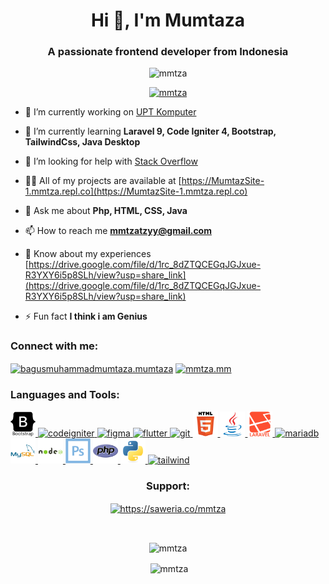 <h1 align="center">Hi 👋, I'm Mumtaza</h1>
<h3 align="center">A passionate frontend developer from Indonesia</h3>

<p align="center"> <img src="https://komarev.com/ghpvc/?username=mmtza&label=Profile%20views&color=0e75b6&style=flat" alt="mmtza" /> </p>

<p align="center"> <a href="https://github.com/ryo-ma/github-profile-trophy"><img src="https://github-profile-trophy.vercel.app/?username=mmtza" alt="mmtza" /></a> </p>

- 🔭 I’m currently working on [UPT Komputer](https://www.uptkomputer.xyz/)

- 🌱 I’m currently learning **Laravel 9, Code Igniter 4, Bootstrap, TailwindCss, Java Desktop**

- 🤝 I’m looking for help with [Stack Overflow](stackoverflow.com)

- 👨‍💻 All of my projects are available at [https://MumtazSite-1.mmtza.repl.co](https://MumtazSite-1.mmtza.repl.co)

- 💬 Ask me about **Php, HTML, CSS, Java**

- 📫 How to reach me **mmtzatzyy@gmail.com**

- 📄 Know about my experiences [https://drive.google.com/file/d/1rc_8dZTQCEGqJGJxue-R3YXY6i5p8SLh/view?usp=share_link](https://drive.google.com/file/d/1rc_8dZTQCEGqJGJxue-R3YXY6i5p8SLh/view?usp=share_link)

- ⚡ Fun fact **I think i am Genius**

<h3 align="left">Connect with me:</h3>
<p align="left">
<a href="https://fb.com/bagusmuhammadmumtaza.mumtaza" target="blank"><img align="center" src="https://raw.githubusercontent.com/rahuldkjain/github-profile-readme-generator/master/src/images/icons/Social/facebook.svg" alt="bagusmuhammadmumtaza.mumtaza" height="30" width="40" /></a>
<a href="https://instagram.com/mmtza.mm" target="blank"><img align="center" src="https://raw.githubusercontent.com/rahuldkjain/github-profile-readme-generator/master/src/images/icons/Social/instagram.svg" alt="mmtza.mm" height="30" width="40" /></a>
</p>

<h3 align="left">Languages and Tools:</h3>
<p align="left"> <a href="https://getbootstrap.com" target="_blank" rel="noreferrer"> <img src="https://raw.githubusercontent.com/devicons/devicon/master/icons/bootstrap/bootstrap-plain-wordmark.svg" alt="bootstrap" width="40" height="40"/> </a> <a href="https://codeigniter.com" target="_blank" rel="noreferrer"> <img src="https://cdn.worldvectorlogo.com/logos/codeigniter.svg" alt="codeigniter" width="40" height="40"/> </a> <a href="https://www.figma.com/" target="_blank" rel="noreferrer"> <img src="https://www.vectorlogo.zone/logos/figma/figma-icon.svg" alt="figma" width="40" height="40"/> </a> <a href="https://flutter.dev" target="_blank" rel="noreferrer"> <img src="https://www.vectorlogo.zone/logos/flutterio/flutterio-icon.svg" alt="flutter" width="40" height="40"/> </a> <a href="https://git-scm.com/" target="_blank" rel="noreferrer"> <img src="https://www.vectorlogo.zone/logos/git-scm/git-scm-icon.svg" alt="git" width="40" height="40"/> </a> <a href="https://www.w3.org/html/" target="_blank" rel="noreferrer"> <img src="https://raw.githubusercontent.com/devicons/devicon/master/icons/html5/html5-original-wordmark.svg" alt="html5" width="40" height="40"/> </a> <a href="https://www.java.com" target="_blank" rel="noreferrer"> <img src="https://raw.githubusercontent.com/devicons/devicon/master/icons/java/java-original.svg" alt="java" width="40" height="40"/> </a> <a href="https://laravel.com/" target="_blank" rel="noreferrer"> <img src="https://raw.githubusercontent.com/devicons/devicon/master/icons/laravel/laravel-plain-wordmark.svg" alt="laravel" width="40" height="40"/> </a> <a href="https://mariadb.org/" target="_blank" rel="noreferrer"> <img src="https://www.vectorlogo.zone/logos/mariadb/mariadb-icon.svg" alt="mariadb" width="40" height="40"/> </a> <a href="https://www.mysql.com/" target="_blank" rel="noreferrer"> <img src="https://raw.githubusercontent.com/devicons/devicon/master/icons/mysql/mysql-original-wordmark.svg" alt="mysql" width="40" height="40"/> </a> <a href="https://nodejs.org" target="_blank" rel="noreferrer"> <img src="https://raw.githubusercontent.com/devicons/devicon/master/icons/nodejs/nodejs-original-wordmark.svg" alt="nodejs" width="40" height="40"/> </a> <a href="https://www.photoshop.com/en" target="_blank" rel="noreferrer"> <img src="https://raw.githubusercontent.com/devicons/devicon/master/icons/photoshop/photoshop-line.svg" alt="photoshop" width="40" height="40"/> </a> <a href="https://www.php.net" target="_blank" rel="noreferrer"> <img src="https://raw.githubusercontent.com/devicons/devicon/master/icons/php/php-original.svg" alt="php" width="40" height="40"/> </a> <a href="https://www.python.org" target="_blank" rel="noreferrer"> <img src="https://raw.githubusercontent.com/devicons/devicon/master/icons/python/python-original.svg" alt="python" width="40" height="40"/> </a> <a href="https://tailwindcss.com/" target="_blank" rel="noreferrer"> <img src="https://www.vectorlogo.zone/logos/tailwindcss/tailwindcss-icon.svg" alt="tailwind" width="40" height="40"/> </a> </p>

<h3 align="center">Support:</h3>
<p align="center" style="left:50;"><a href="https://www.buymeacoffee.com/https://saweria.co/mmtza"> <img align="center" src="https://cdn.buymeacoffee.com/buttons/v2/default-yellow.png" height="50" width="210" alt="https://saweria.co/mmtza" /></a></p>

<br>

<p align="center"><img align="center" src="https://github-readme-stats.vercel.app/api/top-langs?username=mmtza&show_icons=true&locale=en&layout=compact" alt="mmtza" /></p>

<p align="center">&nbsp;<img align="center" src="https://github-readme-stats.vercel.app/api?username=mmtza&show_icons=true&locale=en" alt="mmtza" /></p>
